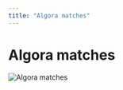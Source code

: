 ```yaml
---
title: "Algora matches"
---
```


# Algora matches

![Algora matches](/images/screenshots/org-matches.png)
